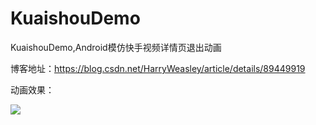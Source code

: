 # KuaishouDemo
KuaishouDemo,Android模仿快手视频详情页退出动画

博客地址：https://blog.csdn.net/HarryWeasley/article/details/89449919

动画效果：

![](https://github.com/HarryWeasley/KuaishouDemo/blob/master/test.gif)<br>

